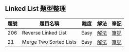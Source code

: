 ## Linked List 題型整理

| 題號 | 題目名稱 | 難度 | 解法 | 筆記 |
|------|----------|------|------|------|
| 206 | Reverse Linked List | Easy | [解法](206_reverse_linked_list/solution.go) | [筆記](206_reverse_linked_list/README.md) |
| 21 | Merge Two Sorted Lists | Easy | [解法](21_merge_two_sorted_lists/solution.go) | [筆記](21_merge_two_sorted_lists/README.md) |
